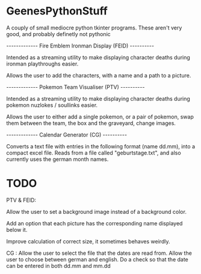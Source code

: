 # GeenesPythonStuff
A couply of small mediocre python tkinter programs.
These aren't very good, and probably definetly not pythonic

------------- Fire Emblem Ironman Display (FEID) ----------

Intended as a streaming utility to make displaying character deaths during ironman playthroughs easier.

Allows the user to add the characters, with a name and a path to a picture.

------------- Pokemon Team Visualiser (PTV) ----------

Intended as a streaming utility to make displaying character deaths during pokemon nuzlokes / soullinks easier.

Allows the user to either add a single pokemon, or a pair of pokemon, swap them between the team, the box and the graveyard, change images.


------------- Calendar Generator (CG) ----------

Converts a text file with entries in the following format (name dd.mm), into a compact excel file.
Reads from a file called "geburtstage.txt", and also currently uses the german month names.




# TODO 
PTV & FEID: 

Allow the user to set a background image instead of a background color.

Add an option that each picture has the corresponding name displayed below it.

Improve calculation of correct size, it sometimes behaves weirdly.


CG :
Allow the user to select the file that the dates are read from.
Allow the user to choose between german and english.
Do a check so that the date can be entered in both dd.mm and mm.dd
